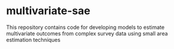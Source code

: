 # multivariate-sae
This repository contains code for developing models to estimate multivariate outcomes from complex survey data using small area estimation techniques

